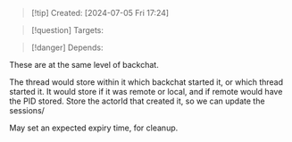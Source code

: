 
>[!tip] Created: [2024-07-05 Fri 17:24]

>[!question] Targets: 

>[!danger] Depends: 

These are at the same level of backchat.

The thread would store within it which backchat started it, or which thread started it.
It would store if it was remote or local, and if remote would have the PID stored.
Store the actorId that created it, so we can update the sessions/

May set an expected expiry time, for cleanup.